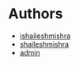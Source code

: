 # Authors
- [ishaileshmishra](shailesh.mishra@contentstack.com)
- [shaileshmishra](mshaileshr@contentstack.com)
- [admin](dev@contentstack.com)
